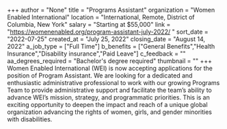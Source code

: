 +++
author = "None"
title = "Programs Assistant"
organization = "Women Enabled International"
location = "International, Remote, District of Columbia, New York"
salary = "Starting at $55,000"
link = "https://womenenabled.org/program-assistant-july-2022/ "
sort_date = "2022-07-25"
created_at = "July 25, 2022"
closing_date = "August 14, 2022"
a_job_type = ["Full Time"]
b_benefits = ["General Benefits","Health Insurance","Disability insurance","Paid Leave"]
c_feedback = ""
aa_degrees_required = "Bachelor's degree required"
thumbnail = ""
+++
Women Enabled International (WEI) is now accepting applications for the position of Program Assistant. We are looking for a dedicated and enthusiastic administrative professional to work with our growing Programs Team to provide administrative support and facilitate the team’s ability to advance WEI’s mission, strategy, and programmatic priorities. This is an exciting opportunity to deepen the impact and reach of a unique global organization advancing the rights of women, girls, and gender minorities with disabilities.
